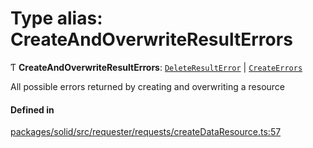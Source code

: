 # Type alias: CreateAndOverwriteResultErrors

Ƭ **CreateAndOverwriteResultErrors**: [`DeleteResultError`](DeleteResultError.md) \| [`CreateErrors`](CreateErrors.md)

All possible errors returned by creating and overwriting a resource

#### Defined in

[packages/solid/src/requester/requests/createDataResource.ts:57](https://github.com/o-development/ldo/blob/c70613a/packages/solid/src/requester/requests/createDataResource.ts#L57)
